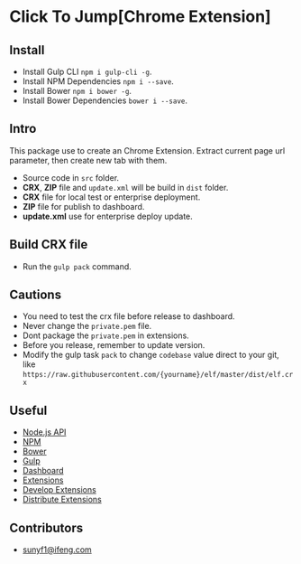 # Click To Jump[Chrome Extension]

## Install

* Install Gulp CLI `npm i gulp-cli -g`.
* Install NPM Dependencies `npm i --save`.
* Install Bower `npm i bower -g`.
* Install Bower Dependencies `bower i --save`.

## Intro

This package use to create an Chrome Extension.
Extract current page url parameter, then create new tab with them.

* Source code in `src` folder.
* **CRX**, **ZIP** file and `update.xml` will be build in `dist` folder.
* **CRX** file for local test or enterprise deployment.
* **ZIP** file for publish to dashboard.
* **update.xml** use for enterprise deploy update.

## Build CRX file

* Run the `gulp pack` command.

## Cautions

* You need to test the crx file before release to dashboard.
* Never change the `private.pem` file.
* Dont package the `private.pem` in extensions.
* Before you release, remember to update version.
* Modify the gulp task `pack` to change `codebase` value direct to your git, like `https://raw.githubusercontent.com/{yourname}/elf/master/dist/elf.crx`

## Useful

* [Node.js API](https://nodejs.org/api/)
* [NPM](https://www.npmjs.com/)
* [Bower](http://bower.io/)
* [Gulp](http://gulpjs.com/)
* [Dashboard](https://chrome.google.com/webstore/developer/dashboard)
* [Extensions](https://chrome.google.com/webstore/category/extensions)
* [Develop Extensions](https://developer.chrome.com/extensions)
* [Distribute Extensions](https://developer.chrome.com/extensions/hosting)

## Contributors
* sunyf1@ifeng.com